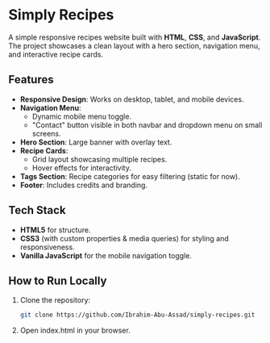 # Simply Recipes

A simple responsive recipes website built with **HTML**, **CSS**, and **JavaScript**.  
The project showcases a clean layout with a hero section, navigation menu, and interactive recipe cards.

## Features
- **Responsive Design**: Works on desktop, tablet, and mobile devices.
- **Navigation Menu**:
  - Dynamic mobile menu toggle.
  - "Contact" button visible in both navbar and dropdown menu on small screens.
- **Hero Section**: Large banner with overlay text.
- **Recipe Cards**:
  - Grid layout showcasing multiple recipes.
  - Hover effects for interactivity.
- **Tags Section**: Recipe categories for easy filtering (static for now).
- **Footer**: Includes credits and branding.

## Tech Stack
- **HTML5** for structure.
- **CSS3** (with custom properties & media queries) for styling and responsiveness.
- **Vanilla JavaScript** for the mobile navigation toggle.


## How to Run Locally
1. Clone the repository:
   ```bash
   git clone https://github.com/Ibrahim-Abu-Assad/simply-recipes.git
   ```
2. Open index.html in your browser.


